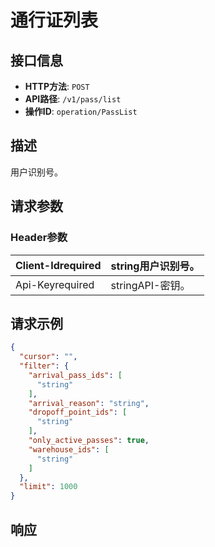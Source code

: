 # 通行证列表

## 接口信息

- **HTTP方法**: `POST`
- **API路径**: `/v1/pass/list`
- **操作ID**: `operation/PassList`

## 描述

用户识别号。

## 请求参数

### Header参数

| Client-Idrequired | string用户识别号。 |
|---|---|
| Api-Keyrequired | stringAPI-密钥。 |

## 请求示例

```json
{
  "cursor": "",
  "filter": {
    "arrival_pass_ids": [
      "string"
    ],
    "arrival_reason": "string",
    "dropoff_point_ids": [
      "string"
    ],
    "only_active_passes": true,
    "warehouse_ids": [
      "string"
    ]
  },
  "limit": 1000
}
```

## 响应

